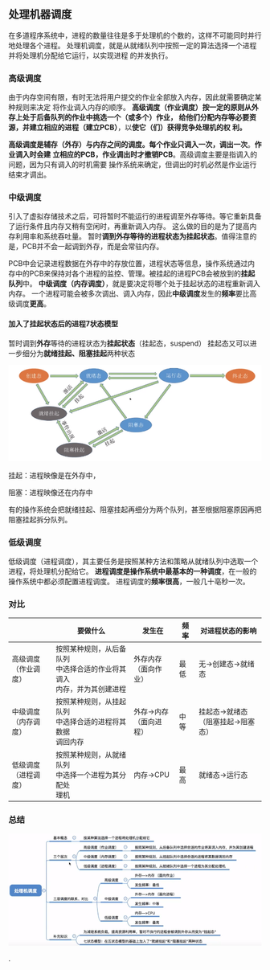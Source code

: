 ## 处理机器调度

在多道程序系统中，进程的数量往往是多于处理机的个数的，这样不可能同时并行地处理各个进程。
处理机调度，就是从就绪队列中按照一定的算法选择一个进程并将处理机分配给它运行，以实现进程
的并发执行。



### 高级调度

由于内存空间有限，有时无法将用户提交的作业全部放入内存，因此就需要确定某种规则来决定
将作业调入内存的顺序。
**高级调度（作业调度）**按一定的原则从外存上处于后备队列的作业中挑选一个（或多个）作业，
给他们分配内存等必要资源，并**建立相应的进程（建立PCB）**，以**使它（们）获得竞争处理机的权**
**利。**

**高级调度是辅存（外存）与内存之间的调度。每个作业只调入一次，调出一次**。**作业调入时会建**
**立相应的PCB，作业调出时才撤销PCB**。高级调度主要是指调入的问题，因为只有调入的时机需要
操作系统来确定，但调出的时机必然是作业运行结束才调出。

### 中级调度

引入了虚拟存储技术之后，可将暂时不能运行的进程调至外存等待。等它重新具备了运行条件且内存又稍有空闲时，再重新调入内存。
这么做的目的是为了提高内存利用率和系统吞吐量。
暂时**调到外存等待的进程状态为挂起状态**。值得注意的是，PCB并不会一起调到外存，而是会常驻内存。

PCB中会记录进程数据在外存中的存放位置，进程状态等信息，操作系统通过内存中的PCB来保持对各个进程的监控、管理。被挂起的进程PCB会被放到的**挂起队列**中。
**中级调度（内存调度）**，就是要决定将哪个处于挂起状态的进程重新调入内存。
一个进程可能会被多次调出、调入内存，因此**中级调度**发生的**频率**要比高级调度**更高**。

#### 加入了挂起状态后的进程7状态模型

暂时调到**外存**等待的进程状态为**挂起状态**（挂起态，suspend）
挂起态又可以进一步细分为**就绪挂起、阻塞挂起**两种状态

![1569282607486](assets/1处理机调度概述/1569282607486.png)





挂起：进程映像是在外存中，

阻塞：进程映像还在内存中

有的操作系统会把就绪挂起、阻塞挂起再细分为两个队列，甚至根据阻塞原因再把阻塞挂起拆分队列。

### 低级调度

低级调度（进程调度），其主要任务是按照某种方法和策略从就绪队列中选取一个进程，将处理机分配给它。
**进程调度是操作系统中最基本的一种调度**，在一般的操作系统中都必须配置进程调度。
进程调度的**频率很高**，一般几十亳秒一次。



### 对比

|                           | 要做什么                                                     | 发生在                      | 频率 | 对进程状态的影响                        |
| ------------------------- | ------------------------------------------------------------ | --------------------------- | ---- | --------------------------------------- |
| 高级调度<br/>（作业调度） | 按照某种规则，从后备队列<br/>中选择合适的作业将其调入<br/>内存，并为其创建进程 | 外存内存<br/>（面向作业）   | 最低 | 无->创建态->就绪态                      |
| 中级调度<br/>（内存调度） | 按照某种规则，从挂起队列<br/>中选择合适的进程将其数据<br/>调回内存 | 外存->内存<br/>（面向进程） | 中等 | 挂起态->就绪态<br/>（阻塞挂起->阻塞态） |
| 低级调度<br/>（进程调度） | 按照某种规则，从就绪队列<br/>中选择一个进程为其分配处<br/>理机 | 内存->CPU                   | 最高 | 就绪态->运行态                          |



### 总结

![1548577430492](assets/1548577430492.png)













.